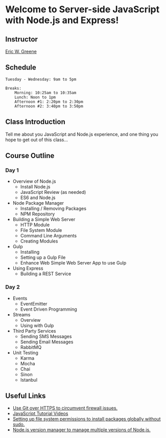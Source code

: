 # Welcome to Server-side JavaScript with Node.js and Express!

## Instructor

[Eric W. Greene](linkedin.com/in/ericwgreene)

## Schedule

	Tuesday - Wednesday: 9am to 5pm

	Breaks:
		Morning: 10:25am to 10:35am
		Lunch: Noon to 1pm
		Afternoon #1: 2:20pm to 2:30pm
		Afternoon #2: 3:40pm to 3:50pm

## Class Introduction

Tell me about you JavaScript and Node.js experience, and one thing you hope to get out of this class...

## Course Outline

### Day 1

- Overview of Node.js
	- Install Node.js
	- JavaScript Review (as needed)
	- ES6 and Node.js
- Node Package Manager
	- Installing / Removing Packages
	- NPM Repository
- Building a Simple Web Server
	- HTTP Module
	- File System Module
	- Command Line Arguments
	- Creating Modules
- Gulp
	- Installing
	- Setting up a Gulp File
	- Enhance Web Simple Web Server App to use Gulp
- Using Express
	- Building a REST Service

### Day 2

- Events
	- EventEmitter
	- Event Driven Programming
- Streams
	- Overview
	- Using with Gulp
- Third Party Services
	- Sending SMS Messages
	- Sending Email Messages
	- RabbitMQ
- Unit Testing
	- Karma
	- Mocha
	- Chai
	- Sinon
	- Istanbul

## Useful Links
- [Use Git over HTTPS to circumvent firewall issues.](http://jgoodall.me/posts/2013/05/29/git-use-https/)
- [JavaScript Tutorial Videos](http://www.toptal.com/videos)
- [Setting up file system permissions to install packages globally without sudo.](https://docs.npmjs.com/getting-started/fixing-npm-permissions)
- [Node.js version manager to manage multiple versions of Node.js.](https://github.com/creationix/nvm)
